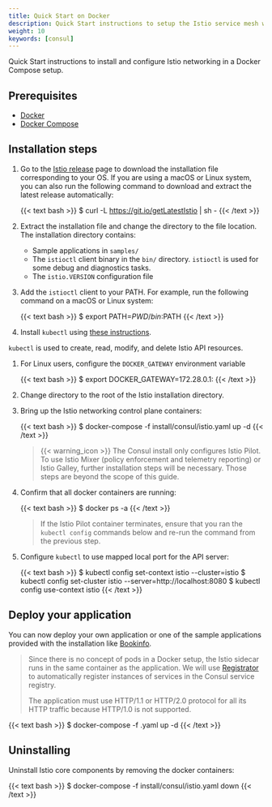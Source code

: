 ```yaml
---
title: Quick Start on Docker
description: Quick Start instructions to setup the Istio service mesh with Docker Compose.
weight: 10
keywords: [consul]
---
```


Quick Start instructions to install and configure Istio networking in a Docker Compose setup.

## Prerequisites

* [Docker](https://docs.docker.com/engine/installation/)
* [Docker Compose](https://docs.docker.com/compose/install/)

## Installation steps

1.  Go to the [Istio release](https://github.com/istio/istio/releases) page to download the
    installation file corresponding to your OS. If you are using a macOS or Linux system, you can also
    run the following command to download and extract the latest release automatically:

    {{< text bash >}}
    $ curl -L https://git.io/getLatestIstio | sh -
    {{< /text >}}

1.  Extract the installation file and change the directory to the file location. The
installation directory contains:

    * Sample applications in `samples/`
    * The `istioctl` client binary in the `bin/` directory. `istioctl` is used for some debug and diagnostics tasks.
    * The `istio.VERSION` configuration file

1.  Add the `istioctl` client to your PATH.
For example, run the following command on a macOS or Linux system:

    {{< text bash >}}
    $ export PATH=$PWD/bin:$PATH
    {{< /text >}}

1. Install `kubectl` using [these instructions](https://kubernetes.io/docs/tasks/tools/install-kubectl).

`kubectl` is used to create, read, modify, and delete Istio API resources.

1.  For Linux users, configure the `DOCKER_GATEWAY` environment variable

    {{< text bash >}}
    $ export DOCKER_GATEWAY=172.28.0.1:
    {{< /text >}}

1. Change directory to the root of the Istio installation directory.

1.  Bring up the Istio networking control plane containers:

    {{< text bash >}}
    $ docker-compose -f install/consul/istio.yaml up -d
    {{< /text >}}

    > {{< warning_icon >}} The Consul install only configures Istio Pilot. To use Istio Mixer (policy enforcement and telemetry reporting) or Istio Galley, further installation steps
    > will be necessary. Those steps are beyond the scope of this guide.

1.  Confirm that all docker containers are running:

    {{< text bash >}}
    $ docker ps -a
    {{< /text >}}

    > If the Istio Pilot container terminates, ensure that you ran the `kubectl config` commands below and re-run the command from the previous step.

1.  Configure `kubectl` to use mapped local port for the API server:

    {{< text bash >}}
    $ kubectl config set-context istio --cluster=istio
    $ kubectl config set-cluster istio --server=http://localhost:8080
    $ kubectl config use-context istio
    {{< /text >}}

## Deploy your application

You can now deploy your own application or one of the sample applications provided with the
installation like [Bookinfo](/docs/examples/bookinfo/).

> Since there is no concept of pods in a Docker setup, the Istio
> sidecar runs in the same container as the application.  We will
> use [Registrator](https://gliderlabs.github.io/registrator/latest/) to
> automatically register instances of services in the Consul service
> registry.
>
> The application must use HTTP/1.1 or HTTP/2.0 protocol for all its HTTP traffic because HTTP/1.0 is not supported.

{{< text bash >}}
$ docker-compose -f <your-app-spec>.yaml up -d
{{< /text >}}

## Uninstalling

Uninstall Istio core components by removing the docker containers:

{{< text bash >}}
$ docker-compose -f install/consul/istio.yaml down
{{< /text >}}
